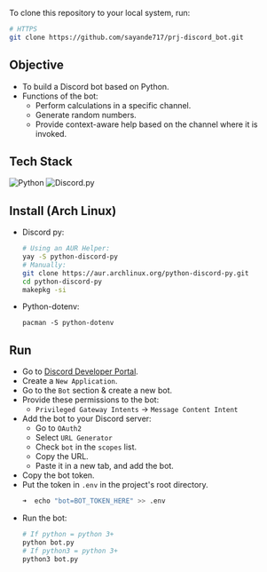 To clone this repository to your local system, run:

```bash
# HTTPS
git clone https://github.com/sayande717/prj-discord_bot.git
```
## Objective
- To build a Discord bot based on Python.
- Functions of the bot:
    - Perform calculations in a specific channel.
    - Generate random numbers.
    - Provide context-aware help based on the channel where it is invoked.

## Tech Stack

![Python](https://img.shields.io/badge/Python-FFFFFF?style=flat-square&logo=python&logoColor=FFFFFF&color=3776AB)
![Discord.py](https://img.shields.io/badge/Discord.py-FFFFFF?style=flat-square&logo=discord&logoColor=FFFFFF&color=5865F2)

## Install (Arch Linux)
- Discord py:
    ```bash
    # Using an AUR Helper:
    yay -S python-discord-py
    # Manually:
    git clone https://aur.archlinux.org/python-discord-py.git
    cd python-discord-py
    makepkg -si
    ```
- Python-dotenv:
    ```
    pacman -S python-dotenv
    ```
## Run
- Go to [Discord Developer Portal](https://discord.com/developers/applications).
- Create a `New Application`.
- Go to the `Bot` section & create a new bot.
- Provide these permissions to the bot:
    - `Privileged Gateway Intents` -> `Message Content Intent`
- Add the bot to your Discord server:
    - Go to `OAuth2`
    - Select `URL Generator`
    - Check `bot` in the `scopes` list.
    - Copy the URL.
    - Paste it in a new tab, and add the bot.
- Copy the bot token.
- Put the token in `.env` in the project's root directory.
    ```zsh
    ➜  echo "bot=BOT_TOKEN_HERE" >> .env
    ```
- Run the bot:
    ```zsh
    # If python = python 3+
    python bot.py
    # If python3 = python 3+
    python3 bot.py
    ```
